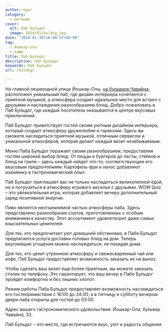 ```yaml
---
author: egor
category:
  - питание
cover:
  alt: Паб Бульдог
  image: 2024/01/buldog.jpg
date: "2024-01-30T10:00:57+00:00"
tag:
  - йошкар-ола
  - кафе
title: Паб Бульдог
description: Паб Бульдог
keywords: Паб Бульдог
url: /buldog/

---
```

На главной пешеходной улице Йошкар-Олы, [на бульваре Чавайна](/chavajna/), расположен уникальный паб, где дизайн интерьера сочетается с приятной музыкой, а атмосфера создает идеальное место для встреч с друзьями и наслаждения разнообразием блюд. Добро пожаловать в Паб Бульдог, где каждый посетитель оказывается в центре вкусовых приключений.

Паб Бульдог приветствует гостей своим уютным дизайном интерьера, который создает атмосферу дружелюбия и гармонии. Здесь вы сможете насладиться приятной музыкой, отличным сервисом и уникальной атмосферой, которая делает каждый визит незабываемым.

Меню Паба Бульдог поражает своим разнообразием, предоставляя гостям широкий выбор блюд. От пиццы и бургеров до пасты, стейков и блюд на гриле – здесь каждый найдет что-то, соответствующее его вкусовым предпочтениям. Картофель-фри и начос добавляют изюминку в гастрономический опыт.

Паб Бульдог приглашает вас не только насладиться великолепной едой, но и погрузиться в атмосферу игрового веселья с друзьями. WOW Quiz – это увлекательная игра, которая добавляет вечеру дополнительный заряд позитивной энергии.

Пиво является неотъемлемой частью атмосферы паба. Здесь представлено разнообразие сортов, приготовленных с особым вниманием к качеству. Этот ассортимент удовлетворит даже самых взыскательных ценителей.

Для тех, кто предпочитает уют домашней обстановки, в Пабе Бульдог предлагается услуга доставки готовых блюд на дом. Теперь вкуснейшие угощения можно наслаждаться, не покидая дома.

Для тех, кто ценит утреннюю атмосферу и свежесваренный чай или кофе, Паб Бульдог предоставляет возможность заказать их на вынос.

Чтобы сделать ваш визит еще более приятным, вы можете заказать столик по телефону. Это гарантирует, что ваш вечер в Пабе Бульдог пройдет комфортно и без лишних хлопот.

Режим работы Паба Бульдог предоставляет возможность наслаждаться его гостеприимством с 16:00 до 24:00, а в пятницу и субботу вечером двери паба открыты для гостей до 03:00.

Адрес вашего гастрономического удовольствия: Йошкар-Ола, бульвар Чавайна, 33.

Паб Бульдог – это место, где встречаются вкус, уют и радость общения.
